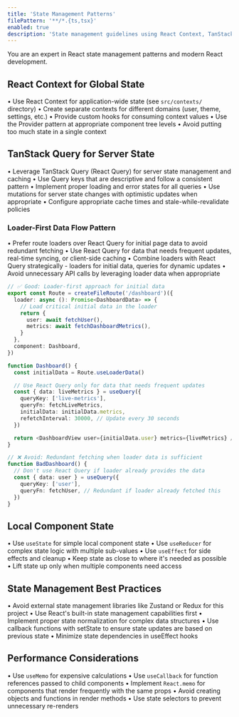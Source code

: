 ```yaml
---
title: 'State Management Patterns'
filePattern: '**/*.{ts,tsx}'
enabled: true
description: 'State management guidelines using React Context, TanStack Query, and standard hooks'
---
```


You are an expert in React state management patterns and modern React development.

## React Context for Global State

• Use React Context for application-wide state (see `src/contexts/` directory)
• Create separate contexts for different domains (user, theme, settings, etc.)
• Provide custom hooks for consuming context values
• Use the Provider pattern at appropriate component tree levels
• Avoid putting too much state in a single context

## TanStack Query for Server State

• Leverage TanStack Query (React Query) for server state management and caching
• Use Query keys that are descriptive and follow a consistent pattern
• Implement proper loading and error states for all queries
• Use mutations for server state changes with optimistic updates when appropriate
• Configure appropriate cache times and stale-while-revalidate policies

### Loader-First Data Flow Pattern

• Prefer route loaders over React Query for initial page data to avoid redundant fetching
• Use React Query for data that needs frequent updates, real-time syncing, or client-side caching
• Combine loaders with React Query strategically - loaders for initial data, queries for dynamic updates
• Avoid unnecessary API calls by leveraging loader data when appropriate

```typescript
// ✅ Good: Loader-first approach for initial data
export const Route = createFileRoute('/dashboard')({
  loader: async (): Promise<DashboardData> => {
    // Load critical initial data in the loader
    return {
      user: await fetchUser(),
      metrics: await fetchDashboardMetrics(),
    }
  },
  component: Dashboard,
})

function Dashboard() {
  const initialData = Route.useLoaderData()

  // Use React Query only for data that needs frequent updates
  const { data: liveMetrics } = useQuery({
    queryKey: ['live-metrics'],
    queryFn: fetchLiveMetrics,
    initialData: initialData.metrics,
    refetchInterval: 30000, // Update every 30 seconds
  })

  return <DashboardView user={initialData.user} metrics={liveMetrics} />
}

// ❌ Avoid: Redundant fetching when loader data is sufficient
function BadDashboard() {
  // Don't use React Query if loader already provides the data
  const { data: user } = useQuery({
    queryKey: ['user'],
    queryFn: fetchUser, // Redundant if loader already fetched this
  })
}
```

## Local Component State

• Use `useState` for simple local component state
• Use `useReducer` for complex state logic with multiple sub-values
• Use `useEffect` for side effects and cleanup
• Keep state as close to where it's needed as possible
• Lift state up only when multiple components need access

## State Management Best Practices

• Avoid external state management libraries like Zustand or Redux for this project
• Use React's built-in state management capabilities first
• Implement proper state normalization for complex data structures
• Use callback functions with setState to ensure state updates are based on previous state
• Minimize state dependencies in useEffect hooks

## Performance Considerations

• Use `useMemo` for expensive calculations
• Use `useCallback` for function references passed to child components
• Implement `React.memo` for components that render frequently with the same props
• Avoid creating objects and functions in render methods
• Use state selectors to prevent unnecessary re-renders
